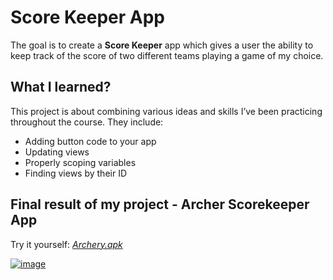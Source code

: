 # Score Keeper App
The goal is to create a **Score Keeper** app which gives a user the ability to keep track of the score of two different teams playing a game of my choice.

## What I learned? ##
This project is about combining various ideas and skills I’ve been practicing throughout the course. They include:

* Adding button code to your app
* Updating views
* Properly scoping variables
* Finding views by their ID

## Final result of my project - Archer Scorekeeper App
Try it yourself: *[Archery.apk](https://www.mediafire.com/file/0rhtgrb21yjmm0o/Archery.apk/file)*

[![image](https://user-images.githubusercontent.com/31850356/113475141-0e2ed700-9474-11eb-82d7-fd25cb67a2e2.png)](https://www.youtube.com/watch?v=DDV6UHTEUKc)
